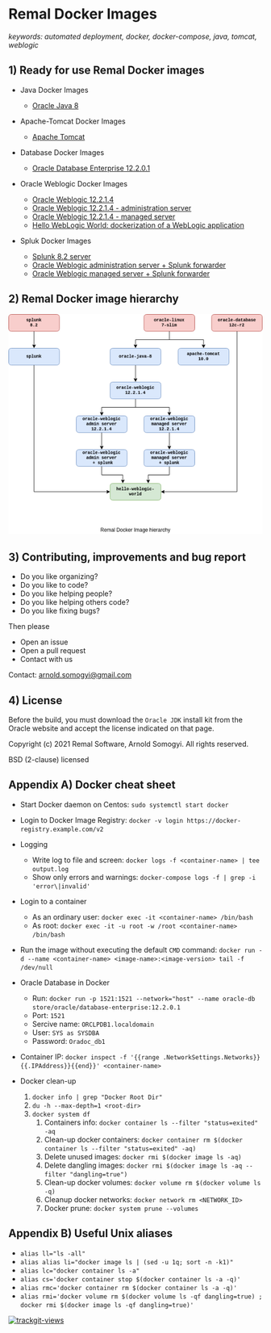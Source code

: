 # Remal Docker Images

_keywords: automated deployment, docker, docker-compose, java, tomcat, weblogic_

## 1) Ready for use Remal Docker images
* Java Docker Images
  * [Oracle Java 8](/java/oracle-java-8)


* Apache-Tomcat Docker Images
  * [Apache Tomcat](/apache-tomcat/apache-tomcat-10.0)


* Database Docker Images
    * [Oracle Database Enterprise 12.2.0.1](/database/oracle-database-enterprise-12.2.0.1)


* Oracle Weblogic Docker Images
  * [Oracle Weblogic 12.2.1.4](/oracle-weblogic/oracle-weblogic-12.2.1.4)
  * [Oracle Weblogic 12.2.1.4 - administration server](/oracle-weblogic/oracle-weblogic-12.2.1.4-admin-server)
  * [Oracle Weblogic 12.2.1.4 - managed server](/oracle-weblogic/oracle-weblogic-12.2.1.4-managed-server)
  * [Hello WebLogic World: dockerization of a WebLogic application](/oracle-weblogic/hello-weblogic-world)


* Spluk Docker Images
    * [Splunk 8.2 server](/splunk/splunk-8.2)
    * [Oracle Weblogic administration server + Splunk forwarder](/splunk/oracle-weblogic-admin-server+splunk)
    * [Oracle Weblogic managed server + Splunk forwarder](/splunk/oracle-weblogic-managed-server+splunk)

## 2) Remal Docker image hierarchy
   ![Remal Docker image hierarchy](docker-images.png)

## 3) Contributing, improvements and bug report
* Do you like organizing?
* Do you like to code?
* Do you like helping people?
* Do you like helping others code?
* Do you like fixing bugs?

Then please
* Open an issue
* Open a pull request
* Contact with us

Contact: [arnold.somogyi@gmail.com](arnold.somogyi@gmail.com)

## 4) License
Before the build, you must download the `Oracle JDK` install kit from the Oracle website and accept the license indicated on that page.

Copyright (c) 2021 Remal Software, Arnold Somogyi. All rights reserved.

BSD (2-clause) licensed

## Appendix A) Docker cheat sheet
* Start Docker daemon on Centos: `sudo systemctl start docker`


* Login to Docker Image Registry: `docker -v login https://docker-registry.example.com/v2`

  
* Logging
  * Write log to file and screen: `docker logs -f <container-name> | tee output.log`
  * Show only errors and warnings: `docker-compose logs -f | grep -i 'error\|invalid'`


* Login to a container 
  * As an ordinary user: `docker exec -it <container-name> /bin/bash`
  * As root: `docker exec -it -u root -w /root <container-name> /bin/bash`


* Run the image without executing the default `CMD` command: `docker run -d --name <container-name> <image-name>:<image-version> tail -f /dev/null`


* Oracle Database in Docker
  * Run: `docker run -p 1521:1521 --network="host" --name oracle-db store/oracle/database-enterprise:12.2.0.1`
  * Port: `1521`
  * Sercive name: `ORCLPDB1.localdomain`
  * User: `SYS as SYSDBA`
  * Password: `Oradoc_db1`


* Container IP: `docker inspect -f '{{range .NetworkSettings.Networks}}{{.IPAddress}}{{end}}' <container-name>`


* Docker clean-up
  1. `docker info | grep "Docker Root Dir"`
  2. `du -h --max-depth=1 <root-dir>`
  3. `docker system df`
     1. Containers info: `docker container ls --filter "status=exited" -aq` 
     2. Clean-up docker containers: `docker container rm $(docker container ls --filter "status=exited" -aq)`
     3. Delete unused images: `docker rmi $(docker image ls -aq)` 
     4. Delete dangling images: `docker rmi $(docker image ls -aq --filter "dangling=true")`
     5. Clean-up docker volumes: `docker volume rm $(docker volume ls -q)`
     6. Cleanup docker networks: `docker network rm <NETWORK_ID>`
     7. Docker prune: `docker system prune --volumes`

## Appendix B) Useful Unix aliases
* `alias ll="ls -all"`
* `alias alias li="docker image ls | (sed -u 1q; sort -n -k1)"`
* `alias lc="docker container ls -a"`
* `alias cs='docker container stop $(docker container ls -a -q)'`
* `alias rmc='docker container rm $(docker container ls -a -q)'`
* `alias rmi='docker volume rm $(docker volume ls -qf dangling=true) ; docker rmi $(docker image ls -qf dangling=true)'`

<a href="https://trackgit.com">
<img src="https://us-central1-trackgit-analytics.cloudfunctions.net/token/ping/kv444g8vf7bti919dcgk" alt="trackgit-views" />
</a>
